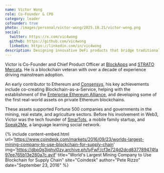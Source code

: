```yaml
---
name: Victor Wong
role: Co-Founder & CPO
category: leader
cofounder: true
photo: /images/personal/victor-wong/2025.10.21/victor-wong.png
social:
  twitter: https://x.com/vic4wong
  github: https://github.com/vic4wong
  linkedin: https://linkedin.com/in/vic4wong
description: Designing innovative DeFi products that bridge traditional and digital assets.
---
```


Victor is Co-Founder and Chief Product Officer at [BlockApps](https://blockapps.net) and [STRATO Mercata](https://stratomercata.com).  He is a blockchain veteran with over a decade of experience driving mainstream adoption.

An early contributor to Ethereum and [Consensys](https://consensys.io), his key achievements include co-creating Blockchain-as-a-Service, helping with the establishment of the [Enterprise Ethereum Alliance](https://entethalliance.com), and developing some of the first real-world assets on private Ethereum blockchains.

These assets supported Fortune 500 companies and governments in the mining, real estate, and agriculture sectors. Before his involvement in Web3, Victor was the tech founder of [SmarTots](https://web.archive.org/web/20120503030930/http://www.smartots.com/), a mobile family startup, and [Speak2Me](https://web.archive.org/web/20130327042400/http://www.speak2me.cn/), a language learning social network.

{% include content-embed.html
  url='https://www.coindesk.com/markets/2016/09/23/worlds-largest-mining-company-to-use-blockchain-for-supply-chain'
  img='https://dbp0g3jqhvl0zy.archive.ph/IyFwF/cf3e724d2dcd837789474fa97ee765b13e280a7c.avif'
  title="World's Largest Mining Company to Use Blockchain for Supply Chain"
  site="Coindesk"
  author="Pete Rizzo"
  date="September 23, 2016"
%}
